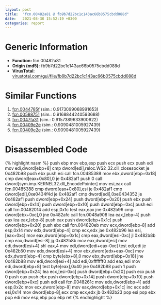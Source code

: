 ```yaml
---
layout: post
title:  "fcn.00482a81 @ fb9b7d22bc1c143ac66b0575cbdd088d"
date:   2021-08-30 15:52:19 +0300
categories: report
---
```


# Generic Information
- **Function:** fcn.00482a81
- **Origin (md5):** fb9b7d22bc1c143ac66b0575cbdd088d
- **VirusTotal:** [virustotal.com/gui/file/fb9b7d22bc1c143ac66b0575cbdd088d][virustotal_ref]



# Similar Functions

1. [fcn.0044785f][similar_1_ref] (sim.: 0.9173099068991653)
2. [fcn.00588751][similar_2_ref] (sim.: 0.9168844240593688)
3. [fcn.0047fa31][similar_3_ref] (sim.: 0.9157389633900622)
4. [fcn.00409e2e][similar_4_ref] (sim.: 0.9090481005927439)
5. [fcn.00409e2e][similar_5_ref] (sim.: 0.9090481005927439)


# Disassembled Code

{% highlight nasm %}
push ebp
mov ebp,esp
push ecx
push ecx
push edi
mov edi,dword[ebp+8]
cmp dword[edi],reloc.WS2_32.dll_closesocket
je 0x482b98
push ebx
push esi
call fcn.00485388
mov ebx,dword[ebp+0x18]
cmp dword[eax+0x80],0
je 0x482af1
push 0
call dword[sym.imp.KERNEL32.dll_EncodePointer]
mov esi,eax
call fcn.00485388
cmp dword[eax+0x80],esi
je 0x482af1
cmp dword[edi],0xe0434f4d
je 0x482af1
cmp dword[edi],0xe0434352
je 0x482af1
push dword[ebp+0x24]
push dword[ebp+0x20]
push ebx
push dword[ebp+0x14]
push dword[ebp+0x10]
push dword[ebp+0xc]
push edi
call fcn.00482014
add esp,0x1c
test eax,eax
jne 0x482b96
cmp dword[ebx+0xc],0
jne 0x482afc
call fcn.0048a908
lea eax,[ebp-4]
push eax
lea eax,[ebp-8]
push eax
push dword[ebp+0x1c]
push dword[ebp+0x20]
push ebx
call fcn.004820eb
mov ecx,dword[ebp-8]
add esp,0x14
mov edx,dword[ebp-4]
cmp ecx,edx
jae 0x482b96
lea esi,[eax+0xc]
mov eax,dword[ebp+0x1c]
cmp eax,dword[esi-0xc]
jl 0x482b8b
cmp eax,dword[esi-8]
jg 0x482b8b
mov eax,dword[esi]
mov edi,dword[esi+4]
shl eax,4
mov edi,dword[edi+eax-0xc]
test edi,edi
je 0x482b50
mov edx,dword[esi+4]
mov ebx,dword[edx+eax-0xc]
mov edx,dword[ebp-4]
cmp byte[ebx+8],0
mov ebx,dword[ebp+0x18]
jne 0x482b88
mov edi,dword[esi+4]
add edi,0xfffffff0
add eax,edi
mov edi,dword[ebp+8]
test byte[eax],0x40
jne 0x482b88
push 1
push dword[ebp+0x24]
lea ecx,[esi-0xc]
push dword[ebp+0x20]
push ecx
push 0
push eax
push ebx
push dword[ebp+0x14]
push dword[ebp+0x10]
push dword[ebp+0xc]
push edi
call fcn.0048261c
mov edx,dword[ebp-4]
add esp,0x2c
mov ecx,dword[ebp-8]
mov eax,dword[ebp+0x1c]
inc ecx
add esi,0x14
mov dword[ebp-8],ecx
cmp ecx,edx
jb 0x482b23
pop esi
pop ebx
pop edi
mov esp,ebp
pop ebp
ret 
{% endhighlight %}


[similar_1_ref]: /report/fcn.0044785f@418e0921f3a9bd4f5bc0dcc59623b5a1
[similar_2_ref]: /report/fcn.00588751@c60344b51fa39a329b92557d24ff7670
[similar_3_ref]: /report/fcn.0047fa31@289859175c221b107317af7727d26c17
[similar_4_ref]: /report/fcn.00409e2e@b8b9b802e96d8e813c605554cf6f7018
[similar_5_ref]: /report/fcn.00409e2e@617bd594ba13d0dcc08a315774c342d4
[virustotal_ref]: https://www.virustotal.com/gui/file/fb9b7d22bc1c143ac66b0575cbdd088d